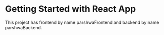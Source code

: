 # Getting Started with  React App

This project has frontend by name parshwaFrontend and backend by name parshwaBackend. 

